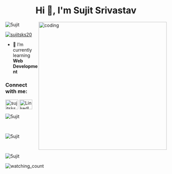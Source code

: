 <h1 align="center">Hi 👋, I'm Sujit Srivastav</h1>

<!-- <h3 align="center">A passionate frontend developer from India</h3> -->

<img align="right" alt="coding" width="400" src="https://images.squarespace-cdn.com/content/v1/5769fc401b631bab1addb2ab/1541580611624-TE64QGKRJG8SWAIUS7NS/ke17ZwdGBToddI8pDm48kPoswlzjSVMM-SxOp7CV59BZw-zPPgdn4jUwVcJE1ZvWQUxwkmyExglNqGp0IvTJZamWLI2zvYWH8K3-s_4yszcp2ryTI0HqTOaaUohrI8PI6FXy8c9PWtBlqAVlUS5izpdcIXDZqDYvprRqZ29Pw0o/coding-freak.gif">

<p align="left">
  <img src="https://komarev.com/ghpvc/?username=5ujit&label=Profile%20views&color=0e75b6&style=flat" alt="5ujit" />
</p>

<p align="left">
  <a href="https://twitter.com/sujitsks20" target="blank"><img src="https://img.shields.io/twitter/follow/sujitsks20?logo=twitter&style=for-the-badge" alt="sujitsks20" /></a>
</p>

- 🌱 I’m currently learning <b>Web Development</b>

<h3 align="left">Connect with me:</h3>
<p align="left">
  <a href="https://twitter.com/sujitsks20" target="blank"><img align="center" src="https://raw.githubusercontent.com/rahuldkjain/github-profile-readme-generator/master/src/images/icons/Social/twitter.svg" alt="sujitsks20" height="30" width="40" /></a>
  <a href="https://www.linkedin.com/in/sujit-srivastav-93b9b5220/" target="_blank">
    <img align="center" src="https://raw.githubusercontent.com/rahuldkjain/github-profile-readme-generator/master/src/images/icons/Social/linked-in-alt.svg" alt="LinkedIn" height="30" width="40" />
  </a>
</p>

<p align="left">
  <img src="https://github-readme-stats.vercel.app/api/top-langs?username=5ujit&show_icons=true&locale=en&layout=compact" alt="5ujit" />
</p>
  
<br>
<p align="left">
  <img src="https://github-readme-stats.vercel.app/api?username=5ujit&show_icons=true&locale=en" alt="5ujit" />
</p>
<br>
<p align="left">
  <img src="https://github-readme-streak-stats.herokuapp.com/?user=5ujit&" alt="5ujit" />
</p>
<img src="https://widgetbite.com/stats/{random-guid}" alt="watching_count" />
